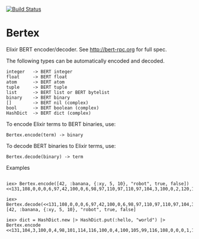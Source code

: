 [![Build Status](https://travis-ci.org/edgurgel/bertex.png?branch=master)](https://travis-ci.org/edgurgel/bertex)
# Bertex

Elixir BERT encoder/decoder. See http://bert-rpc.org for full spec.

The following types can be automatically encoded and decoded.


    integer   -> BERT integer
    float     -> BERT float
    atom      -> BERT atom
    tuple     -> BERT tuple
    list      -> BERT list or BERT bytelist
    binary    -> BERT binary
    []        -> BERT nil (complex)
    bool      -> BERT boolean (complex)
    HashDict  -> BERT dict (complex)

To encode Elixir terms to BERT binaries, use:

    Bertex.encode(term) -> binary

To decode BERT binaries to Elixir terms, use:

    Bertex.decode(binary) -> term

Examples

```iex

iex> Bertex.encode([42, :banana, {:xy, 5, 10}, "robot", true, false])
<<131,108,0,0,0,6,97,42,100,0,6,98,97,110,97,110,97,104,3,100,0,2,120,121,97,5,97,10,109,0,0,0,5,114,111,98,111,116,104,2,100,0,4,98,101,114,116,100,0,4,116,114,117,101,104,2,100,0,4,98,101,114,116,100,0,5,102,97,108,115,101,106>>

iex> Bertex.decode(<<131,108,0,0,0,6,97,42,100,0,6,98,97,110,97,110,97,104,3,100,0,2,120,121,97,5,97,10,109,0,0,0,5,114,111,98,111,116,104,2,100,0,4,98,101,114,116,100,0,4,116,114,117,101,104,2,100,0,4,98,101,114,116,100,0,5,102,97,108,115,101,106>>)
[42, :banana, {:xy, 5, 10}, "robot", true, false]

iex> dict = HashDict.new |> HashDict.put(:hello, "world") |> Bertex.encode
<<131,104,3,100,0,4,98,101,114,116,100,0,4,100,105,99,116,108,0,0,0,1,104,2,100,0,5,104,101,108,108,111,109,0,0,0,5,119,111,114,108,100,106>>

```
